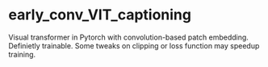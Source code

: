# early_conv_VIT_captioning
Visual transformer in Pytorch with convolution-based patch embedding. Definietly trainable. Some tweaks on clipping or loss function may speedup training.
